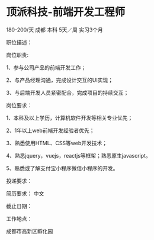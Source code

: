 # 顶派科技-前端开发工程师

180-200/天 成都 本科 5天／周 实习3个月

职位描述：

岗位职责:

1、参与公司产品的前端开发工作；

2、与产品经理沟通，完成设计交互的UI实现；

3、与后端开发人员紧密配合，完成项目的持续交互；

岗位要求：

1、本科及以上学历，计算机软件开发等相关专业优先；

2、1年以上web前端开发经验者优先；

3、熟悉使用HTML、CSS等web开发技术；

4、熟悉jquery，vuejs，reactjs等框架；熟悉原生javascript。

5、熟悉或了解支付宝小程序微信小程序的开发。

投递要求：

简历要求： 中文

截止日期：

工作地点：

成都市高新区孵化园